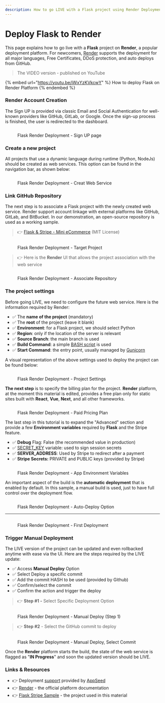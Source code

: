 ```yaml
---
description: How to go LIVE with a Flask project using Render Deployment Platform
---
```


# Deploy Flask to Render

This page explains how to go live with a **Flask** project on **Render**, a popular deployment platform. For newcomers, [Render](https://render.com/) supports the deployment for all major languages, Free Certificates, DDoS protection, and auto deploys from GitHub.

> The VIDEO version - published on YouTube

{% embed url="https://youtu.be/jWxYzKVkcwY" %}
How to deploy Flask on Render Platform
{% endembed %}

### Render Account Creation

The Sign UP is provided via classic Email and Social Authentication for well-known providers like GitHub, GitLab, or Google. Once the sign-up process is finished, the user is redirected to the dashboard.&#x20;

<figure><img src="../../.gitbook/assets/render-01-sign-up-page-min.jpg" alt=""><figcaption><p>Flask Render Deployment - Sign UP page</p></figcaption></figure>

### Create a new project

All projects that use a dynamic language during runtime (Python, NodeJs) should be created as web services. This option can be found in the navigation bar, as shown below:

<figure><img src="../../.gitbook/assets/render-02-create-web-service-menu-min (1).jpg" alt=""><figcaption><p>Flask Render Deployment - Creat Web Service</p></figcaption></figure>

### Link GitHub Repository

The next step is to associate a Flask project with the newly created web service. Render support account linkage with external platforms like GitHub, GitLab, and BitBucket. In our demonstration, an open-source repository is used as a working sample.&#x20;

> 👉 [Flask & Stripe - Mini eCommerce](https://github.com/app-generator/sample-flask-stripe) (MIT License)  &#x20;

<figure><img src="../../.gitbook/assets/render-02-create-web-service-sshot-min.jpg" alt=""><figcaption><p>Flask Render Deployment - Target Project</p></figcaption></figure>

> 👉 Here is the **Render** UI that allows the project association with the web service&#x20;

<figure><img src="../../.gitbook/assets/render-03-create-web-service-link-repo-min.jpg" alt=""><figcaption><p>Flask Render Deployment - Associate Repository</p></figcaption></figure>

### The project settings

Before going LIVE, we need to configure the future web service. Here is the information required by Render:&#x20;

* ✅ The **name of the project** (mandatory)
* ✅ The **root** of the project (leave it blank)
* ✅ **Environment**: for a Flask project, we should select Python
* ✅ **Region**: only if the location of the server is relevant
* ✅ **Source Branch**: the main branch is used&#x20;
* ✅ **Build Command**: a simple [BASH script](https://github.com/app-generator/sample-flask-stripe/blob/master/build.sh) is used
* ✅ **Start Command**: the entry point, usually managed by [Gunicorn](https://gunicorn.org/)

A visual representation of the above settings used to deploy the project can be found below:

<figure><img src="../../.gitbook/assets/render-04-create-web-service-basic-options-min.jpg" alt=""><figcaption><p>Flask Render Deployment - Project Settings</p></figcaption></figure>

**The next step** is to specify the billing plan for the project. **Render** platform, at the moment this material is edited, provides a free plan only for static sites built with **React**, **Vue**, **Next**, and all other frameworks. &#x20;

<figure><img src="../../.gitbook/assets/render-05-create-web-service-plans-min.jpg" alt=""><figcaption><p>Flask Render Deployment - Paid Pricing Plan</p></figcaption></figure>

The last step in this tutorial is to expand the "Advanced" section and provide a few **Environment variables** required by **Flask** and the Stripe feature.&#x20;

* ✅ **Debug** Flag: False (the recommended value in production)
* ✅ [SECRET\_KEY](https://flask.palletsprojects.com/en/2.2.x/config/#SECRET\_KEY) variable: used to sign session secrets&#x20;
* ✅ **SERVER\_ADDRESS**: Used by Stripe to redirect after a payment
* ✅ **Stripe Secrets:** PRIVATE and PUBLIC keys (provided by Stripe)

<figure><img src="../../.gitbook/assets/render-06-create-web-service-env-variables-min.jpg" alt=""><figcaption><p>Flask Render Deployment - App Environment Variables</p></figcaption></figure>

&#x20;An important aspect of the build is the **automatic deployment** that is enabled by default. In this sample, a manual build is used, just to have full control over the deployment flow.&#x20;

<figure><img src="../../.gitbook/assets/render-07-create-web-service-confirm-min.jpg" alt=""><figcaption><p>Flask Render Deployment - Auto-Deploy Option</p></figcaption></figure>

***

<figure><img src="../../.gitbook/assets/render-08-create-web-service-deploy-console-min.jpg" alt=""><figcaption><p>Flask Render Deployment - First Deployment</p></figcaption></figure>

### Trigger Manual Deployment

The LIVE version of the project can be updated and even rollbacked anytime with ease via the UI. Here are the steps required by the LIVE update:&#x20;

* ✅ Access **Manual Deploy** Option
* ✅ Select Deploy a specific commit
* ✅ Add the commit HASH to be used (provided by Github)&#x20;
* ✅ Confirm/select the commit&#x20;
* ✅ Confirm the action and trigger the deploy

> 👉 **Step #1 -** Select Specific Deployment Option

<figure><img src="../../.gitbook/assets/render-09-create-web-service-trigger-manual-build-min.jpg" alt=""><figcaption><p>Flask Render Deployment - Manual Deploy (Step 1)</p></figcaption></figure>

> 👉 **Step #2** - Select the GitHub commit to deploy

<figure><img src="../../.gitbook/assets/render-10-create-web-service-trigger-build-commit-id-min.jpg" alt=""><figcaption><p>Flask Render Deployment - Manual Deploy, Select Commit</p></figcaption></figure>

Once the **Render** platform starts the build, the state of the web service is flagged as "**IN Progress**" and soon the updated version should be LIVE. &#x20;

### Links & Resources

* 👉 Deployment [support](https://appseed.us/support/) provided by [AppSeed](https://appseed.us/)
* 👉 [Render](https://render.com/) - the official platform documentation&#x20;
* 👉 [Flask Stripe Sample](https://github.com/app-generator/sample-flask-stripe) - the project used in this material&#x20;
